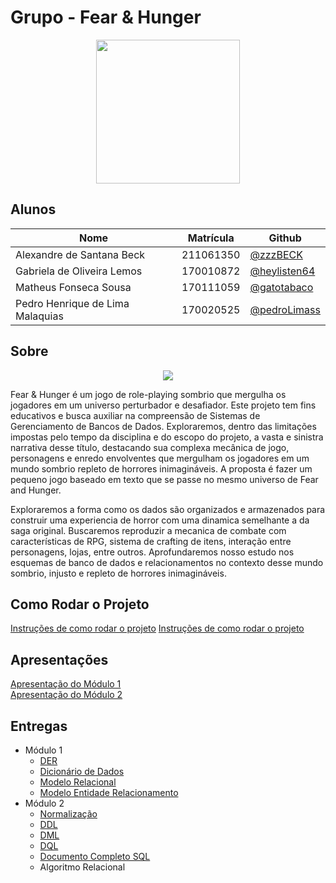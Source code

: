 # Grupo - Fear & Hunger

<div align="center">

<div align="center"><img src= "https://i.imgur.com/dTIta6r.png" height="230" width="auto"/></div>

</div>

## Alunos

| Nome                             | Matrícula | Github                                         |
| -------------------------------- | --------- | ---------------------------------------------- |
| Alexandre de Santana Beck        | 211061350 | [@zzzBECK](https://github.com/zzzBECK)         |
| Gabriela de Oliveira Lemos       | 170010872 | [@heylisten64](https://github.com/heylisten64) |
| Matheus Fonseca Sousa            | 170111059 | [@gatotabaco](https://github.com/gatotabaco)   |
| Pedro Henrique de Lima Malaquias | 170020525 | [@pedroLimass](https://github.com/pedroLimass) |

## Sobre

<div align="center"><img src= "https://i.imgur.com/BHClFC4.png" height="" width="auto"/></div>

Fear & Hunger é um jogo de role-playing sombrio que mergulha os jogadores em um universo perturbador e desafiador. Este projeto tem fins educativos e busca auxiliar na compreensão de Sistemas de Gerenciamento de Bancos de Dados. Exploraremos, dentro das limitações impostas pelo tempo da disciplina e do escopo do projeto, a vasta e sinistra narrativa desse título, destacando sua complexa mecânica de jogo, personagens e enredo envolventes que mergulham os jogadores em um mundo sombrio repleto de horrores inimagináveis. A proposta é fazer um pequeno jogo baseado em texto que se passe no mesmo universo de Fear and Hunger.

Exploraremos a forma como os dados são organizados e armazenados para construir uma experiencia de horror com uma dinamica semelhante a da saga original. Buscaremos reproduzir a mecanica de combate com características de RPG, sistema de crafting de itens, interação entre personagens, lojas, entre outros. Aprofundaremos nosso estudo nos esquemas de banco de dados e relacionamentos no contexto desse mundo sombrio, injusto e repleto de horrores inimagináveis.

## Como Rodar o Projeto

[Instruções de como rodar o projeto](https://sbd1.github.io/2023.2_Fear_and_Hunger/game/README.md)
[Instruções de como rodar o projeto](https://github.com/SBD1/2023.2_Fear_and_Hunger/tree/main/game/README.md)

## Apresentações
[Apresentação do Módulo 1](https://youtu.be/hq5K7pO5bPs) <br>
[Apresentação do Módulo 2](https://www.youtube.com/watch?v=rAxV4Q2LYVc) <br>

## Entregas

- Módulo 1
  - [DER](https://sbd1.github.io/2023.2_Fear_and_Hunger/#/./modulo_01/der)
  - [Dicionário de Dados](https://sbd1.github.io/2023.2_Fear_and_Hunger/#/./modulo_01/dicionarioDeDados)
  - [Modelo Relacional](https://sbd1.github.io/2023.2_Fear_and_Hunger/#/./modulo_01/modeloRelacional)
  - [Modelo Entidade Relacionamento](https://sbd1.github.io/2023.2_Fear_and_Hunger/#/./modulo_01/modeloEntidadeRelacionamento)
- Módulo 2
  - [Normalização](https://github.com/SBD1/2023.2_Fear_and_Hunger/blob/main/docs/modulo_02/normalizacao.md)   
  - [DDL](https://github.com/SBD1/2023.2_Fear_and_Hunger/blob/main/sql/DDL.sql)
  - [DML](https://github.com/SBD1/2023.2_Fear_and_Hunger/blob/main/sql/DML.sql)
  - [DQL](https://github.com/SBD1/2023.2_Fear_and_Hunger/blob/main/sql/DQL.sql)
  - [Documento Completo SQL](https://github.com/SBD1/2023.2_Fear_and_Hunger/tree/main/pdf)
  - Algoritmo Relacional

